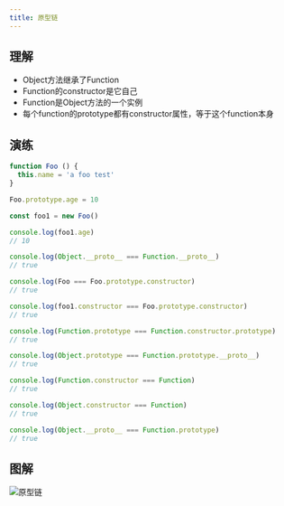 ```yaml
---
title: 原型链
---
```


## 理解

- Object方法继承了Function
- Function的constructor是它自己
- Function是Object方法的一个实例
- 每个function的prototype都有constructor属性，等于这个function本身

## 演练

```js
function Foo () {
  this.name = 'a foo test'
}

Foo.prototype.age = 10

const foo1 = new Foo()

console.log(foo1.age)
// 10

console.log(Object.__proto__ === Function.__proto__)
// true

console.log(Foo === Foo.prototype.constructor)
// true

console.log(foo1.constructor === Foo.prototype.constructor)
// true

console.log(Function.prototype === Function.constructor.prototype)
// true

console.log(Object.prototype === Function.prototype.__proto__)
// true

console.log(Function.constructor === Function)
// true

console.log(Object.constructor === Function)
// true

console.log(Object.__proto__ === Function.prototype)
// true

```

## 图解

![原型链](/images/prototype-chain.png)
